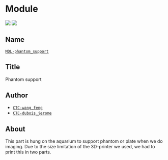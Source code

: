 # Module
![](./images/3dview_1.png)
![](./images/3dview_2.png)

## Name
[`MDL-phantom_support`]()

## Title
Phantom support

## Author
* [`CTC-wang_feng`]()
* [`CTC-dubois_jerome`]()

## About
This part is hung on the aquarium to support phantom or plate when we do imaging. Due to the size limitation of the 3D-printer we used, we had to print this in two parts.
